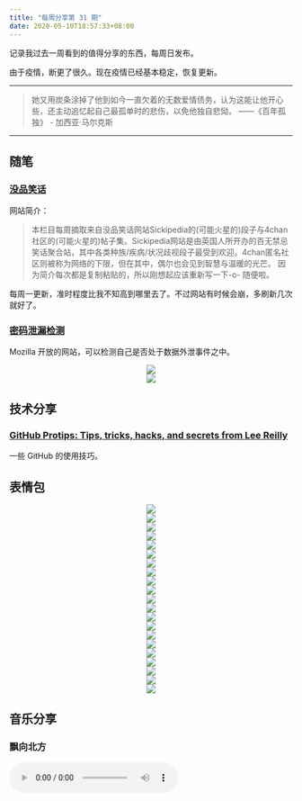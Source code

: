 ```yaml
---
title: "每周分享第 31 期"
date: 2020-05-10T18:57:33+08:00
---
```


记录我过去一周看到的值得分享的东西，每周日发布。

由于疫情，断更了很久。现在疫情已经基本稳定，恢复更新。

<!--more-->

---

> 她又用炭条涂掉了他到如今一直欠着的无数爱情债务，认为这能让他开心些，还主动追忆起自己最孤单时的悲伤，以免他独自悲恸。 ——《百年孤独》 - 加西亚·马尔克斯

---

## 随笔

### [没品笑话](http://meipin.im/)

网站简介：

> 本栏目每周摘取来自没品笑话网站Sickipedia的(可能火星的)段子与4chan社区的(可能火星的)帖子集。Sickipedia网站是由英国人所开办的百无禁忌笑话聚合站，其中各类种族/疾病/状况歧视段子最受到欢迎。4chan匿名社区则被称为网络的下限，但在其中，偶尔也会见到智慧与温暖的光芒。
> 因为简介每次都是复制粘贴的，所以刚想起应该重新写一下-o- 随便啦。

每周一更新，准时程度比我不知高到哪里去了。不过网站有时候会崩，多刷新几次就好了。

### [密码泄漏检测](https://monitor.firefox.com/)

Mozilla 开放的网站，可以检测自己是否处于数据外泄事件之中。

<div style="text-align:center">
<img src="/weekly31/monitor1.png">
</div>

<div style="text-align:center">
<img src="/weekly31/monitor2.png">
</div>

## 技术分享

### [GitHub Protips: Tips, tricks, hacks, and secrets from Lee Reilly](https://github.blog/2020-04-09-github-protips-tips-tricks-hacks-and-secrets-from-lee-reilly/)

一些 GitHub 的使用技巧。

## 表情包

<div style="text-align:center">
<img src="/weekly31/1.jpg">
</div>

<div style="text-align:center">
<img src="/weekly31/2.jpg">
</div>

<div style="text-align:center">
<img src="/weekly31/3.gif">
</div>

<div style="text-align:center">
<img src="/weekly31/4.gif">
</div>

<div style="text-align:center">
<img src="/weekly31/5.gif">
</div>

<div style="text-align:center">
<img src="/weekly31/6.jpg">
</div>

<div style="text-align:center">
<img src="/weekly31/7.jpg">
</div>

<div style="text-align:center">
<img src="/weekly31/8.gif">
</div>

<div style="text-align:center">
<img src="/weekly31/9.gif">
</div>

<div style="text-align:center">
<img src="/weekly31/10.jpg">
</div>

<div style="text-align:center">
<img src="/weekly31/11.jpg">
</div>

<div style="text-align:center">
<img src="/weekly31/12.jpg">
</div>

<div style="text-align:center">
<img src="/weekly31/13.jpg">
</div>

<div style="text-align:center">
<img src="/weekly31/14.jpg">
</div>

<div style="text-align:center">
<img src="/weekly31/15.git">
</div>

<div style="text-align:center">
<img src="/weekly31/16.jpg">
</div>

<div style="text-align:center">
<img src="/weekly31/17.jpg">
</div>

<div style="text-align:center">
<img src="/weekly31/18.jpg">
</div>

<div style="text-align:center">
<img src="/weekly31/19.jpg">
</div>

<div style="text-align:center">
<img src="/weekly31/20.jpg">
</div>

<div style="text-align:center">
<img src="/weekly31/21.jpg">
</div>

## 音乐分享

### 飘向北方

<audio src="/weekly31/王力宏 - 飘向北方.flac" controls="controls">
Your browser does not support the audio tag.
</audio>
